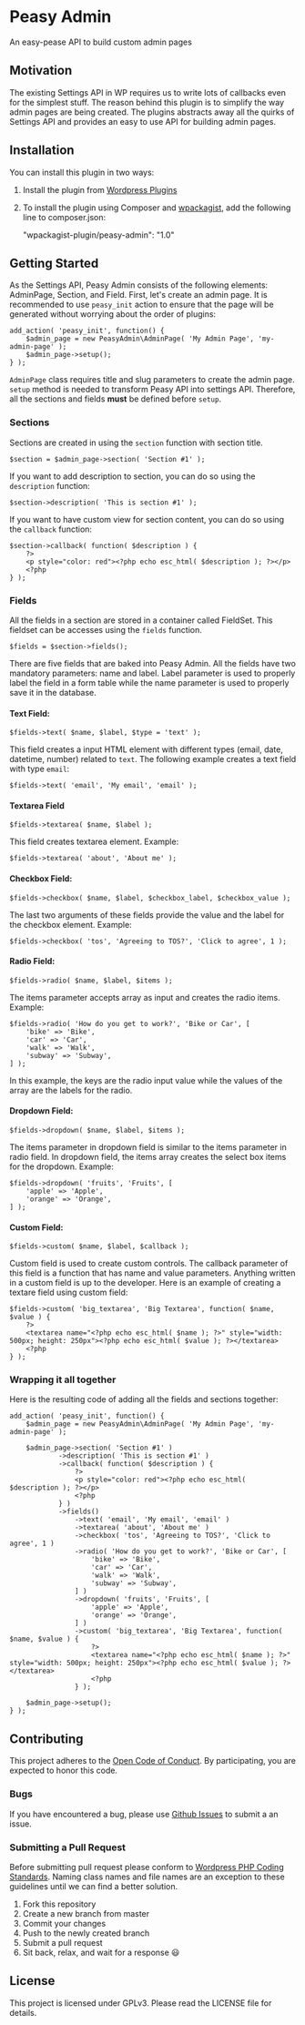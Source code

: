 # Peasy Admin

An easy-pease API to build custom admin pages

## Motivation

The existing Settings API in WP requires us to write lots of callbacks even for the simplest stuff. The reason behind this plugin is to simplify the way admin pages are being created. The plugins abstracts away all the quirks of Settings API and provides an easy to use API for building admin pages.

## Installation

You can install this plugin in two ways:


1. Install the plugin from [Wordpress Plugins](wp-plugin)
2. To install the plugin using Composer and [wpackagist](wpackagist), add the following line to composer.json:

	"wpackagist-plugin/peasy-admin": "1.0"


[wp-plugin]: https://wordpress.org/plugins/peasy-admin/
[wpackagist]: https://wpackagist.org/search?q=peasy-admin&type=any&search=

## Getting Started

As the Settings API, Peasy Admin consists of the following elements: AdminPage, Section, and Field. First, let's create an admin page. It is recommended to use `peasy_init` action to ensure that the page will be generated without worrying about the order of plugins:

	add_action( 'peasy_init', function() {
    	$admin_page = new PeasyAdmin\AdminPage( 'My Admin Page', 'my-admin-page' );
        $admin_page->setup();
    } );
    
`AdminPage` class requires title and slug parameters to create the admin page. `setup` method is needed to transform Peasy API into settings API. Therefore, all the sections and fields **must** be defined before `setup`.

### Sections
Sections are created in using the `section` function with section title.

	$section = $admin_page->section( 'Section #1' );
    
If you want to add description to section, you can do so using the `description` function:

	$section->description( 'This is section #1' );
    
If you want to have custom view for section content, you can do so using the `callback` function:

	$section->callback( function( $description ) {
    	?>
        <p style="color: red"><?php echo esc_html( $description ); ?></p>
        <?php
    } );
    
### Fields

All the fields in a section are stored in a container called FieldSet. This fieldset can be accesses using the `fields` function.

	$fields = $section->fields();

There are five fields that are baked into Peasy Admin. All the fields have two mandatory parameters: name and label. Label parameter is used to properly label the field in a form table while the name parameter is used to properly save it in the database.

#### Text Field:

	$fields->text( $name, $label, $type = 'text' );
    
This field creates a input HTML element with different types (email, date, datetime, number) related to `text`. The following example creates a text field with type `email`:

	$fields->text( 'email', 'My email', 'email' );

#### Textarea Field

	$fields->textarea( $name, $label );
    
This field creates textarea element. Example:

	$fields->textarea( 'about', 'About me' );

#### Checkbox Field:

	$fields->checkbox( $name, $label, $checkbox_label, $checkbox_value );
    
The last two arguments of these fields provide the value and the label for the checkbox element. Example:

	$fields->checkbox( 'tos', 'Agreeing to TOS?', 'Click to agree', 1 );
    
#### Radio Field:

	$fields->radio( $name, $label, $items );
    
The items parameter accepts array as input and creates the radio items. Example:

	$fields->radio( 'How do you get to work?', 'Bike or Car', [
    	'bike' => 'Bike',
        'car' => 'Car',
        'walk' => 'Walk',
        'subway' => 'Subway',
    ] );
    
In this example, the keys are the radio input value while the values of the array are the labels for the radio.

#### Dropdown Field:

	$fields->dropdown( $name, $label, $items );
    
The items parameter in dropdown field is similar to the items parameter in radio field. In dropdown field, the items array creates the select box items for the dropdown. Example:

	$fields->dropdown( 'fruits', 'Fruits', [
    	'apple' => 'Apple',
        'orange' => 'Orange',
    ] );

#### Custom Field:

	$fields->custom( $name, $label, $callback );
    
Custom field is used to create custom controls. The callback parameter of this field is a function that has name and value parameters. Anything written in a custom field is up to the developer. Here is an example of creating a textare field using custom field:

	$fields->custom( 'big_textarea', 'Big Textarea', function( $name, $value ) {
    	?>
        <textarea name="<?php echo esc_html( $name ); ?>" style="width: 500px; height: 250px"><?php echo esc_html( $value ); ?></textarea>
        <?php
    } );
    
### Wrapping it all together

Here is the resulting code of adding all the fields and sections together:

	add_action( 'peasy_init', function() {
    	$admin_page = new PeasyAdmin\AdminPage( 'My Admin Page', 'my-admin-page' );
        
        $admin_page->section( 'Section #1' )
        		->description( 'This is section #1' )
                ->callback( function( $description ) {
                	?>
                    <p style="color: red"><?php echo esc_html( $description ); ?></p>
                    <?php
                } )
                ->fields()
                	->text( 'email', 'My email', 'email' )
                    ->textarea( 'about', 'About me' )
                    ->checkbox( 'tos', 'Agreeing to TOS?', 'Click to agree', 1 )
                    ->radio( 'How do you get to work?', 'Bike or Car', [
    					'bike' => 'Bike',
				        'car' => 'Car',
				        'walk' => 'Walk',
				        'subway' => 'Subway',
				    ] )
                    ->dropdown( 'fruits', 'Fruits', [
    					'apple' => 'Apple',
				        'orange' => 'Orange',
				    ] )
                    ->custom( 'big_textarea', 'Big Textarea', function( $name, $value ) {
                        ?>
                        <textarea name="<?php echo esc_html( $name ); ?>" style="width: 500px; height: 250px"><?php echo esc_html( $value ); ?></textarea>
                        <?php
                    } );

        $admin_page->setup();
    } );
    
## Contributing

This project adheres to the [Open Code of Conduct][code-of-conduct]. By participating, you are expected to honor this code.

[code-of-conduct]: http://todogroup.org/opencodeofconduct/

### Bugs
If you have encountered a bug, please use [Github Issues][github-issues] to submit a an issue.

[github-issues]: https://github.com/appristas/peasy-admin/issues

### Submitting a Pull Request

Before submitting pull request please conform to [Wordpress PHP Coding Standards][wp-php-coding-standards]. Naming class names and file names are an exception to these guidelines until we can find a better solution.

1. Fork this repository
2. Create a new branch from master
2. Commit your changes
3. Push to the newly created branch
4. Submit a pull request
5. Sit back, relax, and wait for a response :smiley:

[wp-php-coding-standards]: https://make.wordpress.org/core/handbook/best-practices/coding-standards/php/

## License

This project is licensed under GPLv3. Please read the LICENSE file for details.
